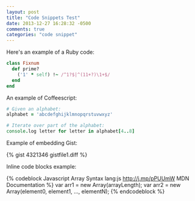 ```yaml
---
layout: post
title: "Code Snippets Test"
date: 2013-12-27 16:28:32 -0500
comments: true
categories: "code snippet"
---
```

Here's an example of a Ruby code:

``` ruby Discover if a number is prime http://www.noulakaz.net/weblog/2007/03/18/a-regular-expression-to-check-for-prime-numbers/ Source Article
class Fixnum
  def prime?
    ('1' * self) !~ /^1?$|^(11+?)\1+$/
  end
end
```

An example of Coffeescript:

``` coffeescript Coffeescript Tricks 
# Given an alphabet:
alphabet = 'abcdefghijklmnopqrstuvwxyz'

# Iterate over part of the alphabet:
console.log letter for letter in alphabet[4..8]
```
<!-- more -->

Example of embedding Gist:

{% gist 4321346 gistfile1.diff %}

Inline code blocks example:

{% codeblock Javascript Array Syntax lang:js http://j.mp/pPUUmW MDN Documentation %}
var arr1 = new Array(arrayLength);
var arr2 = new Array(element0, element1, ..., elementN);
{% endcodeblock %}
